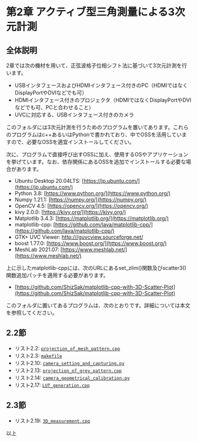 # 第2章 アクティブ型三角測量による3次元計測
## 全体説明
2章では次の機材を用いて、正弦波格子位相シフト法に基づいて3次元計測を行います。
+ USBインタフェースおよびHDMIインタフェース付きのPC（HDMIではなくDisplayPortやDVIなどでも可）
+ HDMIインタフェース付きのプロジェクタ（HDMIではなくDisplayPortやDVIなどでも可、PCと合わせること）
+ UVCに対応する、USBインタフェース付きのカメラ

このフォルダには3次元計測を行うためのプログラムを置いてあります。これらのプログラムはc++あるいはPythonで書かれており、中でOSSを活用していますので、必要なOSSを適宜インストールしてください。

次に、プログラムで直接呼び出すOSSに加え、使用するOSやアプリケーションを挙げています。なお、依存関係にあるOSSを追加でインストールする必要な場合があります。
+ Ubuntu Desktop 20.04LTS: [https://jp.ubuntu.com/](https://jp.ubuntu.com/)
+ Python 3.8: [https://www.python.org/](https://www.python.org/)
+ Numpy 1.21.1: [https://numpy.org/](https://numpy.org/)
+ OpenCV 4.5: [https://opencv.org/](https://opencv.org/)
+ kivy 2.0.0: [https://kivy.org/](https://kivy.org/)
+ Matplotlib 3.4.3: [https://matplotlib.org/](https://matplotlib.org/)
+ matplotlib-cpp: [https://github.com/lava/matplotlib-cpp/](https://github.com/lava/matplotlib-cpp/)
+ GTK+ UVC Viewer: [http:///guvcview.sourceforge.net/](http://guvcview.sourceforge.net/)
+ boost 1.77.0: [https://www.boost.org/](https://www.boost.org/)
+ MeshLab 2021.07: [https://www.meshlab.net/](https://www.meshlab.net/)

上に示したmatplotlib-cppには、次のURLにあるset_zlim()関数及びscatter3()関数追加パッチを適用する必要があります。
+ [https://github.com/ShizSak/matplotlib-cpp-with-3D-Scatter-Plot](https://github.com/ShizSak/matplotlib-cpp-with-3D-Scatter-Plot)

このフォルダに置いてあるプログラムは、次のとおりです。詳細については本文を参照してください。

## 2.2節
- リスト2.2: [```projection_of_mesh_pattern.cpp```](https://github.com/ShizSak/Basics-of-3D-Measurement/blob/main/Chapter%202/3D_measurement.cpp)
- リスト2.3: [```makefile```](https://github.com/ShizSak/Basics-of-3D-Measurement/blob/main/Chapter%202/makefile)
- リスト2.10: [```camera_setting_and_capturing.py```](https://github.com/ShizSak/Basics-of-3D-Measurement/blob/main/Chapter%202/camera_setting_and_capturing.py)
- リスト2.13: [```projection_of_grey_pattern.cpp```](https://github.com/ShizSak/Basics-of-3D-Measurement/blob/main/Chapter%202/projection_of_grey_pattern.cpp)
- リスト2.14: [```camera_geometrical_calibration.py```](https://github.com/ShizSak/Basics-of-3D-Measurement/blob/main/Chapter%202/camera_geometrical_calibration.py)
- リスト2.17: [```LUT_generation.cpp```](https://github.com/ShizSak/Basics-of-3D-Measurement/blob/main/Chapter%202/LUT_generation.cpp)

## 2.3節
- リスト2.19: [```3D_measurement.cpp```](https://github.com/ShizSak/Basics-of-3D-Measurement/blob/main/Chapter%202/3D_measurement.cpp)

以上
